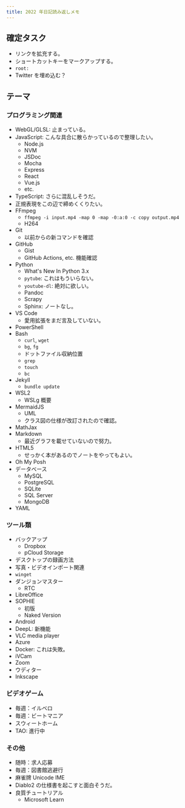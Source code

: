 ```yaml
---
title: 2022 年日記読み返しメモ
---
```


## 確定タスク

* リンクを拡充する。
* ショートカットキーをマークアップする。
* `root:`
* Twitter を埋め込む？

## テーマ

### プログラミング関連

* WebGL/GLSL: 止まっている。
* JavaScript: こんな具合に散らかっているので整理したい。
  * Node.js
  * NVM
  * JSDoc
  * Mocha
  * Express
  * React
  * Vue.js
  * etc.
* TypeScript: さらに混乱しそうだ。
* 正規表現をこの辺で締めくくりたい。
* FFmpeg
  * `ffmpeg -i input.mp4 -map 0 -map -0:a:0 -c copy output.mp4`
  * H264
* Git
  * 以前からの新コマンドを確認
* GitHub
  * Gist
  * GitHub Actions, etc. 機能確認
* Python
  * What's New In Python 3.x
  * `pytube`: これはもういらない。
  * `youtube-dl`: 絶対に欲しい。
  * Pandoc
  * Scrapy
  * Sphinx: ノートなし。
* VS Code
  * 愛用拡張をまだ言及していない。
* PowerShell
* Bash
  * `curl`, `wget`
  * `bg`, `fg`
  * ドットファイル収納位置
  * `grep`
  * `touch`
  * `bc`
* Jekyll
  * `bundle update`
* WSL2
  * WSLg 概要
* MermaidJS
  * UML
  * クラス図の仕様が改訂されたので確認。
* MathJax
* Markdown
  * 最近グラフを載せていないので努力。
* HTML5
  * せっかく本があるのでノートをやってもよい。
* Oh My Posh
* データベース
  * MySQL
  * PostgreSQL
  * SQLite
  * SQL Server
  * MongoDB
* YAML

### ツール類

* バックアップ
  * Dropbox
  * pCloud Storage
* デスクトップの録画方法
* 写真・ビデオインポート関連
* `winget`
* ダンジョンマスター
  * RTC
* LibreOffice
* SOPHIE
  * 初版
  * Naked Version
* Android
* DeepL: 新機能
* VLC media player
* Azure
* Docker: これは失敗。
* iVCam
* Zoom
* ウディター
* Inkscape

### ビデオゲーム

* 毎週：イルベロ
* 毎週：ビートマニア
* スウィートホーム
* TAO: 進行中

### その他

* 随時：求人応募
* 毎週：図書館逃避行
* 麻雀牌 Unicode IME
* Diablo2 の仕様書を起こすと面白そうだ。
* 良質チュートリアル
  * Microsoft Learn
